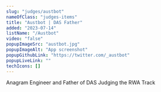 ```yaml
---
slug: "judges/austbot"
nameOfClass: "judges-items"
title: "Austbot | DAS Father"
added: "2023-07-14"
listName: "/Austbot"
video: "false"
popupImageSrc: "austbot.jpg"
popupImageAlt: "App screenshot"
popupGithubLink: "https://twitter.com/_austbot"
popupLiveLink: ""
techIcons: []
---
```


Anagram Engineer and Father of DAS
Judging the RWA Track

